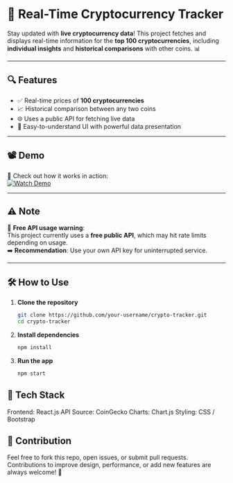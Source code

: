 # 🚀 Real-Time Cryptocurrency Tracker

Stay updated with **live cryptocurrency data**! This project fetches and displays real-time information for the **top 100 cryptocurrencies**, including **individual insights** and **historical comparisons** with other coins. 📊

---

## 🔍 Features

- ✅ Real-time prices of **100 cryptocurrencies**
- 📈 Historical comparison between any two coins
- 🌐 Uses a public API for fetching live data
- 🧠 Easy-to-understand UI with powerful data presentation

---

## 📽️ Demo

🎥 Check out how it works in action:  
[![Watch Demo](https://img.youtube.com/vi/eIqlEOC56YA/0.jpg)](https://youtu.be/eIqlEOC56YA?si=Qjton6Ucvc84iHKe)

---

## ⚠️ Note

🚨 **Free API usage warning**:  
This project currently uses a **free public API**, which may hit rate limits depending on usage.  
➡️ **Recommendation**: Use your own API key for uninterrupted service.

---

## 🛠️ How to Use

1. **Clone the repository**
   ```bash
   git clone https://github.com/your-username/crypto-tracker.git
   cd crypto-tracker
2. **Install dependencies**
    ```bash
    npm install
3. **Run the app**
   ```bash
   npm start

## 🧩 Tech Stack
Frontend: React.js
API Source: CoinGecko
Charts: Chart.js
Styling: CSS / Bootstrap

## 🙌 Contribution
Feel free to fork this repo, open issues, or submit pull requests.
Contributions to improve design, performance, or add new features are always welcome! 🚀
